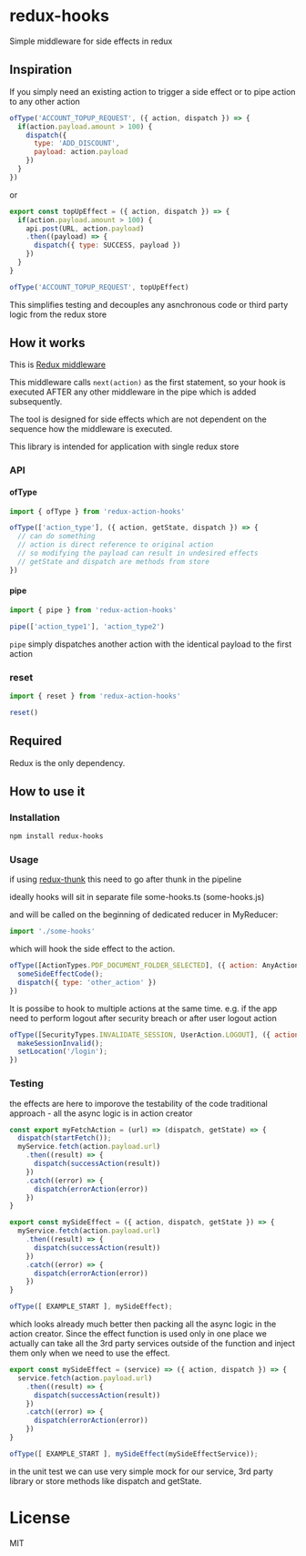 # redux-hooks
Simple middleware for side effects in redux

## Inspiration
If you simply need an existing action to trigger a side effect or to pipe action to any other action

```js
ofType('ACCOUNT_TOPUP_REQUEST', ({ action, dispatch }) => {
  if(action.payload.amount > 100) {
    dispatch({
      type: 'ADD_DISCOUNT',
      payload: action.payload
    })
  }
})
```

or

```js
export const topUpEffect = ({ action, dispatch }) => {
  if(action.payload.amount > 100) {
    api.post(URL, action.payload)
    .then((payload) => {
      dispatch({ type: SUCCESS, payload })
    })
  }
}

ofType('ACCOUNT_TOPUP_REQUEST', topUpEffect)
```
This simplifies testing and decouples any asnchronous code or third party logic
from the redux store

## How it works
This is [Redux middleware](https://redux.js.org/understanding/history-and-design/middleware)

This middleware calls `next(action)` as the first statement,
so your hook is executed AFTER any other middleware in the pipe which is added subsequently.

The tool is designed for side effects which are not dependent on the sequence how the middleware is executed.

This library is intended for application with single redux store

### API

#### ofType
```js
import { ofType } from 'redux-action-hooks'

ofType(['action_type'], ({ action, getState, dispatch }) => {
  // can do something
  // action is direct reference to original action
  // so modifying the payload can result in undesired effects
  // getState and dispatch are methods from store
})
```

#### pipe
```js
import { pipe } from 'redux-action-hooks'

pipe(['action_type1'], 'action_type2')
```

`pipe` simply dispatches another action with the identical payload to the first action

### reset
```js
import { reset } from 'redux-action-hooks'

reset()
```

## Required
Redux is the only dependency.

## How to use it
### Installation
```sh
npm install redux-hooks
```
### Usage
if using [redux-thunk](https://github.com/reduxjs/redux-thunk)
this need to go after thunk in the pipeline
                                                                          
ideally hooks will sit in separate file
some-hooks.ts (some-hooks.js)
                                                                          
and will be called on the beginning of dedicated reducer
in MyReducer:
```js
import './some-hooks'
```
which will hook the side effect to the action.
```js
ofType([ActionTypes.PDF_DOCUMENT_FOLDER_SELECTED], ({ action: AnyAction, dispatch: Dispatch }) => {
  someSideEffectCode();
  dispatch({ type: 'other_action' })
})
```
It is possibe to hook to multiple actions at the same time.
e.g. if the app need to perform logout after security breach or after user logout action

```js
ofType([SecurityTypes.INVALIDATE_SESSION, UserAction.LOGOUT], ({ action: AnyAction }) => {
  makeSessionInvalid();
  setLocation('/login');
})
```

### Testing
the effects are here to imporove the testability of the code
traditional approach - all the async logic is in action creator
```js
const export myFetchAction = (url) => (dispatch, getState) => {
  dispatch(startFetch());
  myService.fetch(action.payload.url)
    .then((result) => {
      dispatch(successAction(result))
    })
    .catch((error) => {
      dispatch(errorAction(error))
    })
}
```

```js
export const mySideEffect = ({ action, dispatch, getState }) => {
  myService.fetch(action.payload.url)
    .then((result) => {
      dispatch(successAction(result))
    })
    .catch((error) => {
      dispatch(errorAction(error))
    })
}

ofType([ EXAMPLE_START ], mySideEffect);
```
which looks already much better then packing all the async logic in the action creator.
Since the effect function is used only in one place we actually can take all the 3rd party
services outside of the function and inject them only when we need to use the effect.
```js
export const mySideEffect = (service) => ({ action, dispatch }) => {
  service.fetch(action.payload.url)
    .then((result) => {
      dispatch(successAction(result))
    })
    .catch((error) => {
      dispatch(errorAction(error))
    })
}

ofType([ EXAMPLE_START ], mySideEffect(mySideEffectService));
```
in the unit test we can use very simple mock for our service, 3rd party library or store methods
like dispatch and getState.


# License

MIT
